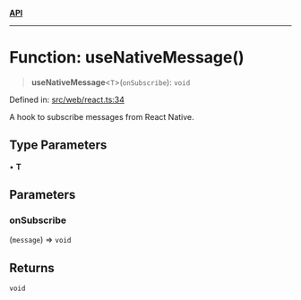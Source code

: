 [**API**](../../../API.md)

***

# Function: useNativeMessage()

> **useNativeMessage**\<`T`\>(`onSubscribe`): `void`

Defined in: [src/web/react.ts:34](https://github.com/inokawa/react-native-react-bridge/blob/a54748fc9a4bfd9c93c7e9a7c5213de725bd9170/src/web/react.ts#L34)

A hook to subscribe messages from React Native.

## Type Parameters

• **T**

## Parameters

### onSubscribe

(`message`) => `void`

## Returns

`void`
